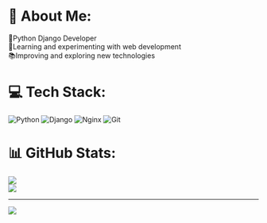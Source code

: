 # 💫 About Me:
🚀Python Django Developer<br>🌱Learning and experimenting with web development<br>📚Improving and exploring new technologies


# 💻 Tech Stack:
![Python](https://img.shields.io/badge/python-3670A0?style=for-the-badge&logo=python&logoColor=ffdd54) ![Django](https://img.shields.io/badge/django-%23092E20.svg?style=for-the-badge&logo=django&logoColor=white) ![Nginx](https://img.shields.io/badge/nginx-%23009639.svg?style=for-the-badge&logo=nginx&logoColor=white) ![Git](https://img.shields.io/badge/git-%23F05033.svg?style=for-the-badge&logo=git&logoColor=white)
# 📊 GitHub Stats:
![](https://github-readme-stats.vercel.app/api?username=AnnaPaytakov&theme=dark&hide_border=false&include_all_commits=false&count_private=false)<br/>
![](https://github-readme-streak-stats.herokuapp.com/?user=AnnaPaytakov&theme=dark&hide_border=false)<br/>

---
[![](https://visitcount.itsvg.in/api?id=AnnaPaytakov&icon=0&color=0)](https://visitcount.itsvg.in)

<!-- Proudly created with GPRM ( https://gprm.itsvg.in ) -->
